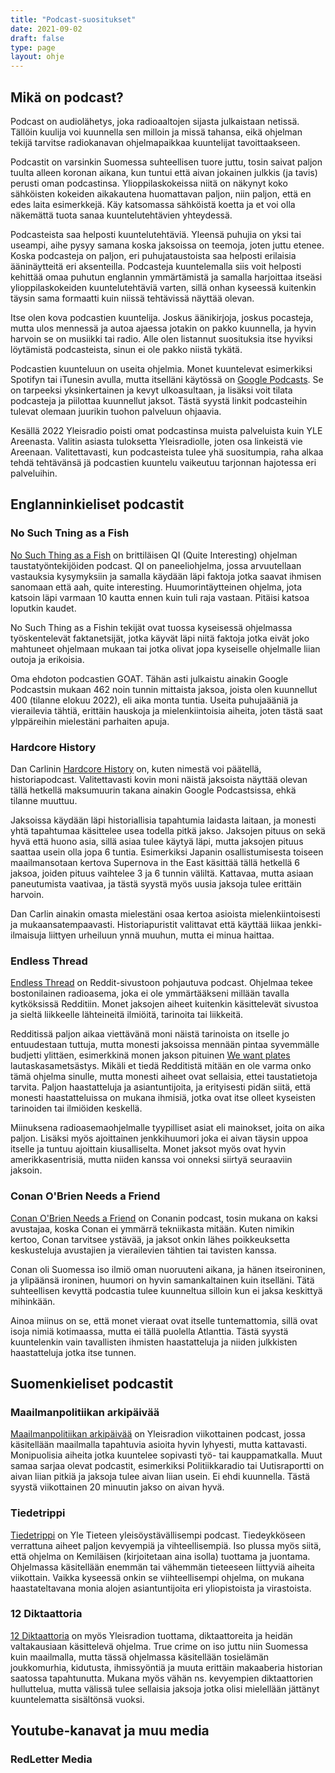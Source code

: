 ```yaml
---
title: "Podcast-suositukset"
date: 2021-09-02
draft: false
type: page
layout: ohje
---
```

## Mikä on podcast?
Podcast on audiolähetys, joka radioaaltojen sijasta julkaistaan netissä. Tällöin kuulija voi kuunnella sen milloin ja missä tahansa, eikä ohjelman tekijä tarvitse radiokanavan ohjelmapaikkaa kuuntelijat tavoittaakseen. 

Podcastit on varsinkin Suomessa suhteellisen tuore juttu, tosin saivat paljon tuulta alleen koronan aikana, kun tuntui että aivan jokainen julkkis (ja tavis) perusti oman podcastinsa. Ylioppilaskokeissa niitä on näkynyt koko sähköisten kokeiden aikakautena huomattavan paljon, niin paljon, että en edes laita esimerkkejä. Käy katsomassa sähköistä koetta ja et voi olla näkemättä tuota sanaa kuuntelutehtävien yhteydessä.

Podcasteista saa helposti kuuntelutehtäviä. Yleensä puhujia on yksi tai useampi, aihe pysyy samana koska jaksoissa on teemoja, joten juttu etenee. Koska podcasteja on paljon, eri puhujataustoista saa helposti erilaisia ääninäytteitä eri aksenteilla. Podcasteja kuuntelemalla siis voit helposti kehittää omaa puhutun englannin ymmärtämistä ja samalla harjoittaa itseäsi ylioppilaskokeiden kuuntelutehtäviä varten, sillä onhan kyseessä kuitenkin täysin sama formaatti kuin niissä tehtävissä näyttää olevan.

Itse olen kova podcastien kuuntelija. Joskus äänikirjoja, joskus pocasteja, mutta ulos mennessä ja autoa ajaessa jotakin on pakko kuunnella, ja hyvin harvoin se on musiikki tai radio. Alle olen listannut suosituksia itse hyviksi löytämistä podcasteista, sinun ei ole pakko niistä tykätä. 

Podcastien kuunteluun on useita ohjelmia. Monet kuuntelevat esimerkiksi Spotifyn tai iTunesin avulla, mutta itselläni käytössä on [Google Podcasts](https://podcasts.google.com/). Se on tarpeeksi yksinkertainen ja kevyt ulkoasultaan, ja lisäksi voit tilata podcasteja ja piilottaa kuunnellut jaksot. Tästä syystä linkit podcasteihin tulevat olemaan juurikin tuohon palveluun ohjaavia.

Kesällä 2022 Yleisradio poisti omat podcastinsa muista palveluista kuin YLE Areenasta. Valitin asiasta tuloksetta Yleisradiolle, joten osa linkeistä vie Areenaan. Valitettavasti, kun podcasteista tulee yhä suositumpia, raha alkaa tehdä tehtävänsä jä podcastien kuuntelu vaikeutuu tarjonnan hajotessa eri palveluihin.

## Englanninkieliset podcastit

### No Such Tning as a Fish
[No Such Thing as a Fish](https://podcasts.google.com/feed/aHR0cHM6Ly9hdWRpb2Jvb20uY29tL2NoYW5uZWxzLzIzOTkyMTYucnNzkki) on brittiläisen QI (Quite Interesting) ohjelman taustatyöntekijöiden podcast. QI on paneeliohjelma, jossa arvuutellaan vastauksia kysymyksiin ja samalla käydään läpi faktoja jotka saavat ihmisen sanomaan että aah, quite interesting. Huumorintäytteinen ohjelma, jota katsoin läpi varmaan 10 kautta ennen kuin tuli raja vastaan. Pitäisi katsoa loputkin kaudet.

No Such Thing as a Fishin tekijät ovat tuossa kyseisessä ohjelmassa työskentelevät faktanetsijät, jotka käyvät läpi niitä faktoja jotka eivät joko mahtuneet ohjelmaan mukaan tai jotka olivat jopa kyseiselle ohjelmalle liian outoja ja erikoisia. 

Oma ehdoton podcastien GOAT. Tähän asti julkaistu ainakin Google Podcastsin mukaan 462 noin tunnin mittaista jaksoa, joista olen kuunnellut 400 (tilanne elokuu 2022), eli aika monta tuntia. Useita puhujaääniä ja vierailevia tähtiä, erittäin hauskoja ja mielenkiintoisia aiheita, joten tästä saat ylppäreihin mielestäni parhaiten apuja. 

### Hardcore History
Dan Carlinin [Hardcore History](https://podcasts.google.com/feed/aHR0cHM6Ly9mZWVkcy5mZWVkYnVybmVyLmNvbS9kYW5jYXJsaW4vaGlzdG9yeT9mb3JtYXQ9eG1s) on, kuten nimestä voi päätellä, historiapodcast. Valitettavasti kovin moni näistä jaksoista näyttää olevan tällä hetkellä maksumuurin takana ainakin Google Podcastsissa, ehkä tilanne muuttuu.

Jaksoissa käydään läpi historiallisia tapahtumia laidasta laitaan, ja monesti yhtä tapahtumaa käsittelee usea todella pitkä jakso. Jaksojen pituus on sekä hyvä että huono asia, sillä asiaa tulee käytyä läpi, mutta jaksojen pituus saattaa usein olla jopa 6 tuntia. Esimerkiksi Japanin osallistumisesta toiseen maailmansotaan kertova Supernova in the East käsittää tällä hetkellä 6 jaksoa, joiden pituus vaihtelee 3 ja 6 tunnin väliltä. Kattavaa, mutta asiaan paneutumista vaativaa, ja tästä syystä myös uusia jaksoja tulee erittäin harvoin.

Dan Carlin ainakin omasta mielestäni osaa kertoa asioista mielenkiintoisesti ja mukaansatempaavasti. Historiapuristit valittavat että käyttää liikaa jenkki-ilmaisuja liittyen urheiluun ynnä muuhun, mutta ei minua haittaa. 


### Endless Thread
[Endless Thread](https://podcasts.google.com/feed/aHR0cHM6Ly9yc3Mud2J1ci5vcmcvZW5kbGVzc3RocmVhZC9wb2RjYXN0) on Reddit-sivustoon pohjautuva podcast. Ohjelmaa tekee bostonilainen radioasema, joka ei ole ymmärtääkseni millään tavalla kytköksissä Redditiin. Monet jaksojen aiheet kuitenkin käsittelevät sivustoa ja sieltä liikkeelle lähteineitä ilmiöitä, tarinoita tai liikkeitä. 

Redditissä paljon aikaa viettävänä moni näistä tarinoista on itselle jo entuudestaan tuttuja, mutta monesti jaksoissa mennään pintaa syvemmälle budjetti ylittäen, esimerkkinä monen jakson pituinen [We want plates](https://podcasts.google.com/feed/aHR0cHM6Ly9yc3Mud2J1ci5vcmcvZW5kbGVzc3RocmVhZC9wb2RjYXN0/episode/OGUwNjNjM2QtMjI0OC00M2M5LTkzYzEtMGZhNzU1ODcwMWEw?sa=X&ved=0CAUQkfYCahgKEwj4p_bLl-75AhUAAAAAHQAAAAAQngk) lautaskasametsästys. Mikäli et tiedä Redditistä mitään en ole varma onko tämä ohjelma sinulle, mutta monesti aiheet ovat sellaisia, ettei taustatietoja tarvita. Paljon haastatteluja ja asiantuntijoita, ja erityisesti pidän siitä, että monesti haastatteluissa on mukana ihmisiä, jotka ovat itse olleet kyseisten tarinoiden tai ilmiöiden keskellä. 

Miinuksena radioasemaohjelmalle tyypilliset asiat eli mainokset, joita on aika paljon. Lisäksi myös ajoittainen jenkkihuumori joka ei aivan täysin uppoa itselle ja tuntuu ajoittain kiusalliselta. Monet jaksot myös ovat hyvin amerikkasentrisiä, mutta niiden kanssa voi onneksi siirtyä seuraaviin jaksoin.

### Conan O'Brien Needs a Friend
[Conan O'Brien Needs a Friend](https://podcasts.google.com/feed/aHR0cHM6Ly9mZWVkcy5zaW1wbGVjYXN0LmNvbS9kSG9vaFZOSA) on Conanin podcast, tosin mukana on kaksi avustajaa, koska Conan ei ymmärrä tekniikasta mitään. Kuten nimikin kertoo, Conan tarvitsee ystävää, ja jaksot onkin lähes poikkeuksetta keskusteluja avustajien ja vierailevien tähtien tai tavisten kanssa. 

Conan oli Suomessa iso ilmiö oman nuoruuteni aikana, ja hänen itseironinen, ja ylipäänsä ironinen, huumori on hyvin samankaltainen kuin itselläni. Tätä suhteellisen kevyttä podcastia tulee kuunneltua silloin kun ei jaksa keskittyä mihinkään. 

Ainoa miinus on se, että monet vieraat ovat itselle tuntemattomia, sillä ovat isoja nimiä kotimaassa, mutta ei tällä puolella Atlanttia. Tästä syystä kuuntelenkin vain tavallisten ihmisten haastatteluja ja niiden julkkisten haastatteluja jotka itse tunnen.

## Suomenkieliset podcastit

### Maailmanpolitiikan arkipäivää
[Maailmanpolitiikan arkipäivää](https://areena.yle.fi/podcastit/1-1509042) on Yleisradion viikottainen podcast, jossa käsitellään maailmalla tapahtuvia asioita hyvin lyhyesti, mutta kattavasti. Monipuolisia aiheita jotka kuuntelee sopivasti työ- tai kauppamatkalla. Muut samaa sarjaa olevat podcastit, esimerkiksi Politiikkaradio tai Uutisraportti on aivan liian pitkiä ja jaksoja tulee aivan liian usein. Ei ehdi kuunnella. Tästä syystä viikottainen 20 minuutin jakso on aivan hyvä.

### Tiedetrippi
[Tiedetrippi](https://areena.yle.fi/podcastit/1-50438875) on Yle Tieteen yleisöystävällisempi podcast. Tiedeykköseen verrattuna aiheet paljon kevyempiä ja vihteellisempiä. Iso plussa myös siitä, että ohjelma on Kemiläisen (kirjoitetaan aina isolla) tuottama ja juontama. Ohjelmassa käsitellään enemmän tai vähemmän tieteeseen liittyviä aiheita viikottain. Vaikka kyseessä onkin se viihteellisempi ohjelma, on mukana haastateltavana monia alojen asiantuntijoita eri yliopistoista ja virastoista.

### 12 Diktaattoria
[12 Diktaattoria](https://areena.yle.fi/podcastit/1-3948085) on myös Yleisradion tuottama, diktaattoreita ja heidän valtakausiaan käsittelevä ohjelma. True crime on iso juttu niin Suomessa kuin maailmalla, mutta tässä ohjelmassa käsitellään tosielämän joukkomurhia, kidutusta, ihmissyöntiä ja muuta erittäin makaaberia historian saatossa tapahtunutta. Mukana myös vähän ns. kevyempien diktaattorien hulluttelua, mutta välissä tulee sellaisia jaksoja jotka olisi mielellään jättänyt kuuntelematta sisältönsä vuoksi. 

## Youtube-kanavat ja muu media

### RedLetter Media
